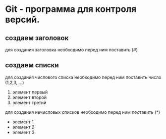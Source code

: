 # Git - программа для контроля версий.

## создаем заголовок
для создания заголовка необходимо перед ним поставить (#)

## создаем списки
для создания числового списка необходимо перед ним поставить число (1,2,3,....)

1. элемент первый
2. элемент второй
3. элемент третий

для создания нечисловых списков необходимо перед ним поставить (*)

* элемент 1
* элемент 2
* элемент 3 